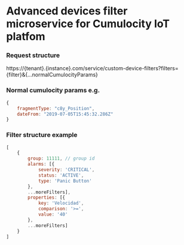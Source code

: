 # Advanced devices filter microservice for Cumulocity IoT platfom 

### Request structure  

https://{tenant}.{instance}.com/service/custom-device-filters?filters={filter}&{...normalCumulocityParams} 

### Normal cumulocity params e.g.  
```js
{
    fragmentType: "c8y_Position",
    dateFrom: "2019-07-05T15:45:32.286Z"
}
```

### Filter structure example
```js
[
    {
        group: 11111, // group id
        alarms: [{
            severity: 'CRITICAL',
            status: 'ACTIVE',
            type: 'Panic Button'
        },
        ...moreFilters],
        properties: [{
            key: 'Velocidad',
            comparison: '>=',
            value: '40'
        },
        ...moreFilters]
    }
]
```

